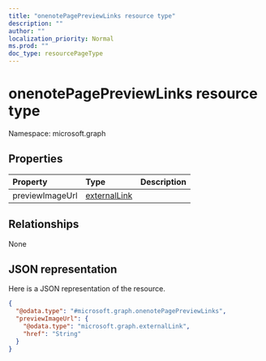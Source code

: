 ```yaml
---
title: "onenotePagePreviewLinks resource type"
description: ""
author: ""
localization_priority: Normal
ms.prod: ""
doc_type: resourcePageType
---
```


# onenotePagePreviewLinks resource type


Namespace: microsoft.graph



## Properties
|Property|Type|Description|
|:---|:---|:---|
|previewImageUrl|[externalLink](../resources/externallink.md)||

## Relationships
None

## JSON representation
Here is a JSON representation of the resource.
<!-- {
  "blockType": "resource",
  "@odata.type": "microsoft.graph.onenotePagePreviewLinks"
}
-->
``` json
{
  "@odata.type": "#microsoft.graph.onenotePagePreviewLinks",
  "previewImageUrl": {
    "@odata.type": "microsoft.graph.externalLink",
    "href": "String"
  }
}
```

